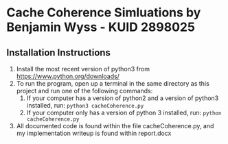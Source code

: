 # Cache Coherence Simluations by Benjamin Wyss - KUID 2898025 #

## Installation Instructions ##
1. Install the most recent version of python3 from https://www.python.org/downloads/
2. To run the program, open up a terminal in the same directory as this project and run one of the following commands:
    1. If your computer has a version of python2 and a version of python3 installed, run:
    `python3 cacheCoherence.py`
    2. If your computer only has a version of python 3 installed, run:
    `python cacheCoherence.py`
3. All documented code is found within the file cacheCoherence.py, and my implementation writeup is found within report.docx